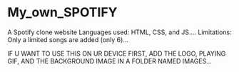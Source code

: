 # My_own_SPOTIFY
A Spotify clone website 
Languages used: HTML, CSS, and JS....
Limitations: Only a limited songs are added (only 6)...

IF U WANT TO USE THIS ON UR DEVICE FIRST, ADD THE LOGO, PLAYING GIF, AND THE BACKGROUND IMAGE IN A FOLDER NAMED IMAGES...
